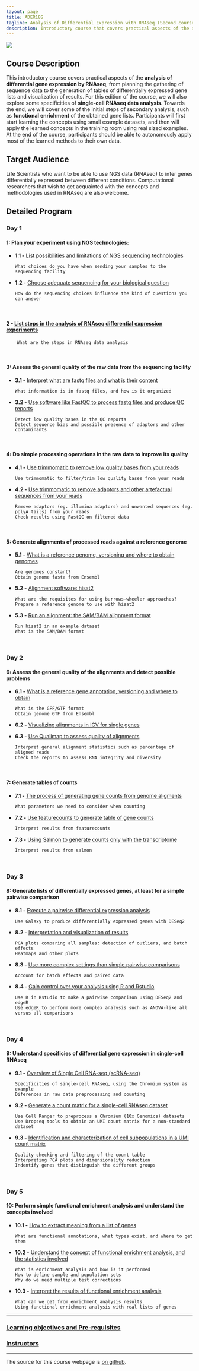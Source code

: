 ```yaml
---
layout: page
title: ADER18S
tagline: Analysis of Differential Expression with RNAseq (Second course in 2018)
description: Introductory course that covers practical aspects of the analysis of differential gene expression by RNAseq
---
```

![](./pages/images/Entry_index_image.jpg)

## Course Description
This introductory course covers practical aspects of the **analysis of differential gene expression by RNAseq**, from planning the gathering of sequence data to the generation of tables of differentially expressed gene lists and visualization of results. For this edition of the course, we will also explore some specificities of **single-cell RNAseq data analysis**. Towards the end, we will cover some of the initial steps of secondary analysis, such as **functional enrichment** of the obtained gene lists. Participants will first start learning the concepts using small example datasets, and then will apply the learned concepts in the training room using real sized examples. At the end of the course, participants should be able to autonomously apply most of the learned methods to their own data. 


## Target Audience
Life Scientists who want to be able to use NGS data (RNAseq) to infer genes differentially expressed between different conditions. Computational researchers that wish to get acquainted with the concepts and methodologies used in RNAseq are also welcome.

## Detailed Program

### Day 1

#### 1: Plan your experiment using NGS technologies:
+ **1.1 -** [List possibilities and limitations of NGS sequencing technologies](pages/L01_L02.md#LO1)

      What choices do you have when sending your samples to the sequencing facility

+ **1.2 -** [Choose adequate sequencing for your biological question](pages/L01_L02.md#LO1)

      How do the sequencing choices influence the kind of questions you can answer
</br>

#### 2 - [List steps in the analysis of RNAseq differential expression experiments](pages/L01_L02.md#LO2) 
        What are the steps in RNAseq data analysis
</br>

#### 3: Assess the general quality of the raw data from the sequencing facility
+ **3.1 -** [Interpret what are fastq files and what is their content](pages/L03.md#LO3.1)
		    
      What information is in fastq files, and how is it organized
    
+ **3.2 -** [Use software like FastQC to process fastq files and produce QC reports](pages/L03.md#LO3.2)
		    
      Detect low quality bases in the QC reports  
      Detect sequence bias and possible presence of adaptors and other contaminants
</br>

#### 4: Do simple processing operations in the raw data to improve its quality
+ **4.1 -** [Use  trimmomatic to remove low quality bases from your reads](pages/L04.md#LO4.1)
		    
      Use trimmomatic to filter/trim low quality bases from your reads

+ **4.2 -** [Use trimmomatic to remove adaptors and other artefactual sequences from your reads](pages/L04.md#LO4.2)
		
      Remove adaptors (eg. illumina adaptors) and unwanted sequences (eg. polyA tails) from your reads
      Check results using FastQC on filtered data
</br>


#### 5: Generate alignments of processed reads against a reference genome
+ **5.1 -** [What is a reference genome, versioning and where to obtain genomes](pages/L05.md#LO5.1)
		
      Are genomes constant?
      Obtain genome fasta from Ensembl
       
+ **5.2 -** [Alignment software: hisat2](pages/L05.md#LO5.2)
		  
      What are the requisites for using burrows-wheeler approaches?
      Prepare a reference genome to use with hisat2
      
+ **5.3 -** [Run an alignment: the SAM/BAM alignment format](pages/L05.md#LO5.3)
		
      Run hisat2 in an example dataset
      What is the SAM/BAM format
</br>


### Day 2

#### 6: Assess the general quality of the alignments and detect possible problems
+ **6.1 -** [What is a reference gene annotation, versioning and where to obtain](pages/L06.md#LO6.1)
		  
      What is the GFF/GTF format
      Obtain genome GTF from Ensembl

+ **6.2 -** [Visualizing alignments in IGV for single genes](pages/L06.md#LO6.2)

+ **6.3 -** [Use Qualimap to assess quality of alignments](pages/L06.md#LO6.3)
		
      Interpret general alignment statistics such as percentage of aligned reads
      Check the reports to assess RNA integrity and diversity
</br>

#### 7: Generate tables of counts
+ **7.1 -** [The process of generating gene counts from genome aligments](pages/L07.md#LO7.1)
		
      What parameters we need to consider when counting

+ **7.2 -** [Use featurecounts to generate table of gene counts](pages/L07.md#LO7.2)
		  
      Interpret results from featurecounts
      
+ **7.3 -** [Using Salmon to generate counts only with the transcriptome](pages/L07.md#LO7.3)
		
      Interpret results from salmon
</br>


### Day 3
#### 8: Generate lists of differentially expressed genes, at least for a simple pairwise comparison
+ **8.1 -** [Execute a pairwise differential expression analysis](pages/L08.md#LO8.1)
		  
      Use Galaxy to produce differentially expressed genes with DESeq2

+ **8.2 -** [Interpretation and visualization of results](pages/L08.md#LO8.2)
		  
      PCA plots comparing all samples: detection of outliers, and batch effects
      Heatmaps and other plots

+ **8.3 -** [Use more complex settings than simple pairwise comparisons](pages/L08.md#LO8.3)
      
      Account for batch effects and paired data

+ **8.4 -** [Gain control over your analysis using R and Rstudio](pages/L08.md#LO8.4)
		  
      Use R in Rstudio to make a pairwise comparison using DESeq2 and edgeR
      Use edgeR to perform more complex analysis such as ANOVA-like all versus all comparisons
</br>


### Day 4
#### 9: Understand specificies of differential gene expression in single-cell RNAseq
+ **9.1 -** [Overview of Single Cell RNA-seq (scRNA-seq)](pages/L09.md#LO9.1)
		  
      Specificities of single-cell RNAseq, using the Chromium system as example
      Diferences in raw data preprocessing and counting

+ **9.2 -** [Generate a count matrix for a single-cell RNAseq dataset](pages/L09.md#LO9.2)
		
      Use Cell Ranger to preprocess a Chromium (10x Genomics) datasets
      Use Dropseq tools to obtain an UMI count matrix for a non-standard dataset

+ **9.3 -** [Identification and characterization of cell subpopulations in a UMI count matrix](pages/L09.md#LO9.3)
		
      Quality checking and filtering of the count table
      Interpreting PCA plots and dimensionality reduction
      Indentify genes that distinguish the different groups
</br>


### Day 5 
#### 10: Perform simple functional enrichment analysis and understand the concepts involved
+ **10.1 -** [How to extract meaning from a list of genes](pages/L10.md#LO10.1)

      What are functional annotations, what types exist, and where to get them

+ **10.2 -** [Understand the concept of functional enrichment analysis, and the statistics involved](pages/L10.md#LO10.2)
		
      What is enrichment analysis and how is it performed
      How to define sample and population sets
      Why do we need multiple test corrections

+ **10.3 -** [Interpret the results of functional enrichment analysis](pages/L10.md#LO10.3)
		  
      What can we get from enrichment analysis results
      Using functional enrichment analysis with real lists of genes

---

### [Learning objectives and Pre-requisites](pages/objectives_prerequesites.md)

### [Instructors](pages/instructors.md)

---

The source for this course webpage is [on github](https://github.com/GTPB/Web_course_template).
